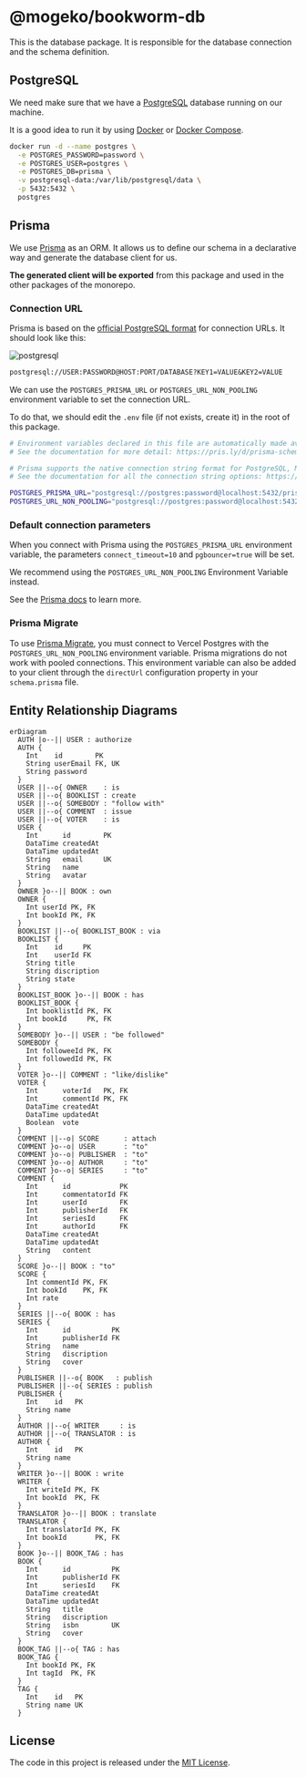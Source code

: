 # @mogeko/bookworm-db

This is the database package. It is responsible for the database connection and the schema definition.

## PostgreSQL

We need make sure that we have a [PostgreSQL](https://www.postgresql.org) database running on our machine.

It is a good idea to run it by using [Docker](https://www.docker.com) or [Docker Compose](https://docs.docker.com/compose).

```bash
docker run -d --name postgres \
  -e POSTGRES_PASSWORD=password \
  -e POSTGRES_USER=postgres \
  -e POSTGRES_DB=prisma \
  -v postgresql-data:/var/lib/postgresql/data \
  -p 5432:5432 \
  postgres
```

## Prisma

We use [Prisma](https://www.prisma.io) as an ORM. It allows us to define our schema in a declarative way and generate the database client for us.

**The generated client will be exported** from this package and used in the other packages of the monorepo.

### Connection URL

Prisma is based on the [official PostgreSQL format](https://www.postgresql.org/docs/current/libpq-connect.html#LIBPQ-CONNSTRING) for connection URLs. It should look like this:

![postgresql](https://www.prisma.io/docs/static/13ad9000b9d57ac66c16fabcad9e08b7/42cbc/postgresql-connection-string.png)

```txt
postgresql://USER:PASSWORD@HOST:PORT/DATABASE?KEY1=VALUE&KEY2=VALUE
```

We can use the `POSTGRES_PRISMA_URL` or `POSTGRES_URL_NON_POOLING` environment variable to set the connection URL.

To do that, we should edit the `.env` file (if not exists, create it) in the root of this package.

```bash
# Environment variables declared in this file are automatically made available to Prisma.
# See the documentation for more detail: https://pris.ly/d/prisma-schema#accessing-environment-variables-from-the-schema

# Prisma supports the native connection string format for PostgreSQL, MySQL, SQLite, SQL Server, MongoDB and CockroachDB.
# See the documentation for all the connection string options: https://pris.ly/d/connection-strings

POSTGRES_PRISMA_URL="postgresql://postgres:password@localhost:5432/prisma?schema=public&connect_timeout=10&pgbouncer=true"
POSTGRES_URL_NON_POOLING="postgresql://postgres:password@localhost:5432/prisma?schema=public"
```

### Default connection parameters

When you connect with Prisma using the `POSTGRES_PRISMA_URL` environment variable, the parameters `connect_timeout=10` and `pgbouncer=true` will be set.

We recommend using the `POSTGRES_URL_NON_POOLING` Environment Variable instead.

See the [Prisma docs](https://www.prisma.io/docs/concepts/database-connectors/postgresql) to learn more.

### Prisma Migrate

To use [Prisma Migrate](https://www.prisma.io/docs/concepts/components/prisma-migrate), you must connect to Vercel Postgres with the `POSTGRES_URL_NON_POOLING` environment variable. Prisma migrations do not work with pooled connections. This environment variable can also be added to your client through the `directUrl` configuration property in your `schema.prisma` file.

## Entity Relationship Diagrams

```mermaid
erDiagram
  AUTH |o--|| USER : authorize
  AUTH {
    Int    id        PK
    String userEmail FK, UK
    String password
  }
  USER ||--o{ OWNER    : is
  USER ||--o{ BOOKLIST : create
  USER ||--o{ SOMEBODY : "follow with"
  USER ||--o{ COMMENT  : issue
  USER ||--o{ VOTER    : is
  USER {
    Int      id        PK
    DataTime createdAt
    DataTime updatedAt
    String   email     UK
    String   name
    String   avatar
  }
  OWNER }o--|| BOOK : own
  OWNER {
    Int userId PK, FK
    Int bookId PK, FK
  }
  BOOKLIST ||--o{ BOOKLIST_BOOK : via
  BOOKLIST {
    Int    id     PK
    Int    userId FK
    String title
    String discription
    String state
  }
  BOOKLIST_BOOK }o--|| BOOK : has
  BOOKLIST_BOOK {
    Int booklistId PK, FK
    Int bookId     PK, FK
  }
  SOMEBODY }o--|| USER : "be followed"
  SOMEBODY {
    Int followeeId PK, FK
    Int followedId PK, FK
  }
  VOTER }o--|| COMMENT : "like/dislike"
  VOTER {
    Int      voterId   PK, FK
    Int      commentId PK, FK
    DataTime createdAt
    DataTime updatedAt
    Boolean  vote
  }
  COMMENT ||--o| SCORE      : attach
  COMMENT }o--o| USER       : "to"
  COMMENT }o--o| PUBLISHER  : "to"
  COMMENT }o--o| AUTHOR     : "to"
  COMMENT }o--o| SERIES     : "to"
  COMMENT {
    Int      id            PK
    Int      commentatorId FK
    Int      userId        FK
    Int      publisherId   FK
    Int      seriesId      FK
    Int      authorId      FK
    DataTime createdAt
    DataTime updatedAt
    String   content
  }
  SCORE }o--|| BOOK : "to"
  SCORE {
    Int commentId PK, FK
    Int bookId    PK, FK
    Int rate
  }
  SERIES ||--o{ BOOK : has
  SERIES {
    Int      id          PK
    Int      publisherId FK
    String   name
    String   discription
    String   cover
  }
  PUBLISHER ||--o{ BOOK   : publish
  PUBLISHER ||--o{ SERIES : publish
  PUBLISHER {
    Int    id   PK
    String name
  }
  AUTHOR ||--o{ WRITER     : is
  AUTHOR ||--o{ TRANSLATOR : is
  AUTHOR {
    Int    id   PK
    String name
  }
  WRITER }o--|| BOOK : write
  WRITER {
    Int writeId PK, FK
    Int bookId  PK, FK
  }
  TRANSLATOR }o--|| BOOK : translate
  TRANSLATOR {
    Int translatorId PK, FK
    Int bookId       PK, FK
  }
  BOOK }o--|| BOOK_TAG : has
  BOOK {
    Int      id          PK
    Int      publisherId FK
    Int      seriesId    FK
    DataTime createdAt
    DataTime updatedAt
    String   title
    String   discription
    String   isbn        UK
    String   cover
  }
  BOOK_TAG ||--o{ TAG : has
  BOOK_TAG {
    Int bookId PK, FK
    Int tagId  PK, FK
  }
  TAG {
    Int    id   PK
    String name UK
  }
```

## License

The code in this project is released under the [MIT License](./LICENSE).

